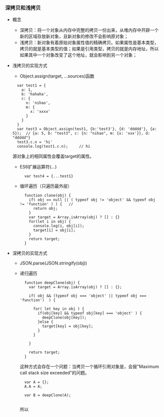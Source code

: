 ### 深拷贝和浅拷贝
  * 概念   
    +  深拷贝：将一个对象从内存中完整的拷贝一份出来，从堆内存中开辟一个新的区域存放新对象，且新对象的修改不会影响原对象；    
    +  浅拷贝：新对象有着原始对象属性值的精确拷贝。如果属性是基本类型，拷贝的就是基本类型的值；如果是引用类型，拷贝的就是内存地址，所以如果其中一个对象改变了这个地址，就会影响到另一个对象；    
  
  * 浅拷贝的实现方式    
    +  Object.assign(target, ...sources)函数    
    ```
      var test1 = {
        a: 1,
        b: 'hahaha',
        c: {
          n: 'nihao',
          m: {
            x: 'xxxx'
          }
        }
      }
      var test3 = Object.assign(test1, {b:'test3'}, {d: 'ddddd'}, {a: 5});  // {a: 5, b: "test3", c: {n: "nihao", m: {x: 'xxx'}}, d: "ddddd"}
      test3.c.n = 'hi'
      console.log(test1.c.n);     // hi          
    ```
      源对象上的相同属性会覆盖target的属性。   
      
    + ES6扩展运算符(...)   
      ```
        var test4 = {...test1} 
      ```
      
    + 循环遍历（只遍历最外层）   
      ```
        function clone(obj) {
          if( obj == null || ( typeof obj != 'object' && typeof obj != 'function' ) ) {   // 
            return obj;
          }
          var target = Array.isArray(obj) ? [] : {}
          for(let i in obj) {
            console.log(i, obj[i]);
            target[i] = obj[i];
          }
          return target;
        }
      ```
    
  * 深拷贝的实现方式   
    + JSON.parse(JSON.stringify(obj))     
    + 递归遍历   
      ```
        function deepClone(obj) {
          var target = Array.isArray(obj) ? [] : {};

          if( obj && (typeof obj === 'object' || typeof obj === 'function')  ) {

            for( let key in obj ) {
              if(obj[key] && typeof obj[key] === 'object' ) {
                deepClone(obj[key]);
              }else {
                target[key] = obj[key];
              }
            }

          }

          return target;
        }
      ```
      这种方式会存在一个问题：当拷贝一个循环引用对象是，会报"Maximum call stack size exceeded"的问题。
      
      ```
        var A = {};
        A.A = A;
        
        var B = deepClone(A);
        
      ```
      所以
      
      
    
      
